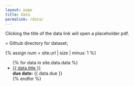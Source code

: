 ```yaml
---
layout: page
title: Data
permalink: /data/
---
```


Clicking the title of the data link will open a placeholder pdf.

<i class="fab fa-github"></i> = Github directory for dataset;

{% assign num = site.url | size | minus: 1 %}

<ul id="archive">
{% for data in site.data.data %}
      <li class="archiveposturl">
        <span><a href="{{ site.url | slice: 0, num}}{{ site.baseurl }}/data/{{ data.dirname }}/{{ data.filename }}.pdf" target="_blank">{{ data.title }}</a></span><br>
<span class = "postlower">
<strong>due date:</strong> {{ data.due }}</span>
<strong style="font-size:100%; font-family: 'DM Sans', sans-serif; float:right; padding-right: .5em">
	<a href="https://github.com/{{ site.githubdir}}/tree/master/data/{{ data.dirname }}"><i class="fab fa-github"></i></a>&nbsp;&nbsp;
	<a href="https://github.com/{{ site.githubdir}}/tree/master/data/{{ data.dirname }}/{{ data.filename}}.Rmd"><i class="fab fa-r-project"></i></a>&nbsp;&nbsp;
	<a href="{{ data.submit }}"><i class="fas fa-share-square"></i></a>
</strong>
      </li>
{% endfor %}
</ul>
